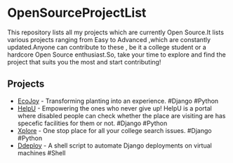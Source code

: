 # OpenSourceProjectList
This repository lists all my projects which are currently Open Source.It lists various projects ranging from Easy to Advanced ,which are constantly updated.Anyone can contribute to these , be it a college student or a hardcore Open Source enthusiast.So, take your time to explore and find the project that suits you the most and start contributing!

## Projects

- [EcoJoy](https://github.com/RyanWalker277/EcoJoy) - Transforming planting into an experience. #Django #Python
- [HelpU](https://github.com/RyanWalker277/HelpU) - Empowering the ones who never give up! HelpU is a portal where disabled people can check whether the place are visiting are has specefic facilities for them or not. #Django #Python
- [Xplore](https://github.com/RyanWalker277/Xplore) - One stop place for all your college search issues. #Django #Python
- [Ddeploy](https://github.com/RyanWalker277/DDeploy) - A shell script to automate Django deployments on virtual machines #Shell
